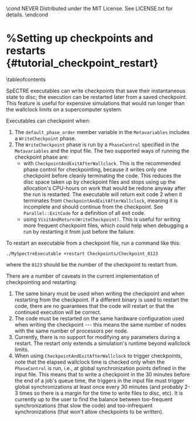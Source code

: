 \cond NEVER
Distributed under the MIT License.
See LICENSE.txt for details.
\endcond
# %Setting up checkpoints and restarts {#tutorial_checkpoint_restart}

\tableofcontents

SpECTRE executables can write checkpoints that save their instantaneous state to
disc; the execution can be restarted later from a saved checkpoint. This feature
is useful for expensive simulations that would run longer than the wallclock
limits on a supercomputer system.

Executables can checkpoint when:
1. The `default_phase_order` member variable in the `Metavariables` includes a
   `WriteCheckpoint` phase.
2. The `WriteCheckpoint` phase is run by a `PhaseControl` specified in the
   `Metavariables` and the input file. The two supported ways of running the
   checkpoint phase are:
   - with `CheckpointAndExitAfterWallclock`. This is the recommended phase
     control for checkpointing, because it writes only one checkpoint before
     cleanly terminating the code.
     This reduces the disc space taken up by checkpoint files and stops using
     up the allocation's CPU-hours on work that would be redone anyway after the
     run is restarted.
     The executable will return exit code 2 when it terminates from
     `CheckpointAndExitAfterWallclock`, meaning it is incomplete and should
     continue from the checkpoint. See `Parallel::ExitCode` for a definition of
     all exit code.
   - using `VisitAndReturn(WriteCheckpoint)`. This is useful for writing more
     frequent checkpoint files, which could help when debugging a run by
     restarting it from just before the failure.

To restart an executable from a checkpoint file, run a command like this:
```
./MySpectreExecutable +restart Checkpoints/Checkpoint_0123
```
where the `0123` should be the number of the checkpoint to restart from.

There are a number of caveats in the current implementation of checkpointing
and restarting:

1. The same binary must be used when writing the checkpoint and when restarting
   from the checkpoint. If a different binary is used to restart the code,
   there are no guarantees that the code will restart or that the continued
   execution will be correct.
2. The code must be restarted on the same hardware configuration used when
   writing the checkpoint --- this means the same number of nodes with the same
   number of processors per node.
3. Currently, there is no support for modifying any parameters during a restart.
   The restart only extends a simulation's runtime beyond wallclock limits.
4. When using `CheckpointAndExitAfterWallclock` to trigger checkpoints, note
   that the elapsed wallclock time is checked only when the `PhaseControl` is
   run, i.e., at global synchronization points defined in the input file.
   This means that to write a checkpoint in the 30 minutes before the end of a
   job's queue time, the triggers in the input file must trigger global
   synchronizations at least once every 30 minutes (and probably 2-3 times so
   there is a margin for the time to write files to disc, etc). It is currently
   up to the user to find the balance between too-frequent synchronizations
   (that slow the code) and too-infrequent synchronizations (that won't allow
   checkpoints to be written).
